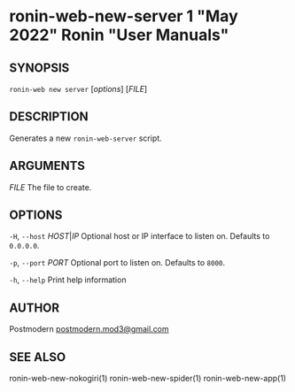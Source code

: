 # ronin-web-new-server 1 "May 2022" Ronin "User Manuals"

## SYNOPSIS

`ronin-web new server` [*options*] [*FILE*]

## DESCRIPTION

Generates a new `ronin-web-server` script.

## ARGUMENTS

*FILE*
  The file to create.

## OPTIONS

`-H`, `--host` *HOST*\|*IP*
  Optional host or IP interface to listen on. Defaults to `0.0.0.0`.

`-p`, `--port` *PORT*
  Optional port to listen on. Defaults to `8000`.

`-h`, `--help`
  Print help information

## AUTHOR

Postmodern <postmodern.mod3@gmail.com>

## SEE ALSO

ronin-web-new-nokogiri(1) ronin-web-new-spider(1) ronin-web-new-app(1)
